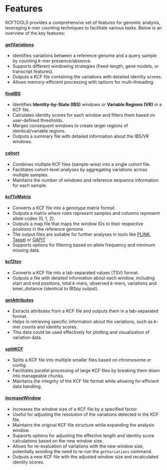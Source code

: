 # Features

KCFTOOLS provides a comprehensive set of features for genomic analysis, leveraging *k*-mer counting techniques to facilitate various tasks. Below is an overview of the key features:

#### [**getVariations**](usage/getVariations.md)
- Identifies variations between a reference genome and a query sample by counting *k*-mer presence/absence.
- Supports different windowing strategies (fixed-length, gene models, or transcript features).
- Outputs a KCF file containing the variations with detailed identity scores. 
- Allows memory-efficient processing with options for multi-threading.
   
#### [**findIBS**](usage/findIBS.md)
- Identifies **Identity-by-State (IBS)** windows or **Variable Regions (VR)** in a KCF file.
- Calculates identity scores for each window and filters them based on user-defined thresholds.
- Merges consequent windows to create larger regions of identical/variable regions.
- Outputs a summary file with detailed information about the IBS/VR windows.

#### [**cohort**](usage/cohort.md)
- Combines multiple KCF files (sample-wise) into a single cohort file.
- Facilitates cohort-level analyses by aggregating variations across multiple samples.
- Maintains the number of windows and reference sequence information for each sample.

#### [**kcfToMatrix**](usage/kcfToMatrix.md)
- Converts a KCF file into a genotype matrix format.
- Outputs a matrix where rows represent samples and columns represent allele codes (0, 1, 2).
- Outputs a map file that maps the window IDs to their respective positions in the reference genome.
- The output files are suitable for further analyses in tools like [PLINK](https://www.cog-genomics.org/plink/), [Tassel](https://www.maizegenetics.net/tassel) or [GAPIT](https://zzlab.net/GAPIT/)
- Supports options for filtering based on allele frequency and minimum missing data.

#### [**kcf2tsv**](usage/kcf2tsv.md)
- Converts a KCF file into a tab-separated values (TSV) format.
- Outputs a file with detailed information about each window, including start and end positions, total *k*-mers, observed *k*-mers, variations and kmer_distance (identical to IBSpy output).

#### [**getAttributes**](usage/getAttributes.md)
- Extracts attributes from a KCF file and outputs them in a tab-separated format.
- Helps in retrieving specific information about the variations, such as *k*-mer counts and identity scores.
- This data could be used effectively for plotting and visualization of variation data.

#### [**splitKCF**](usage/splitKCF.md)
- Splits a KCF file into multiple smaller files based on chromosome or contig.
- Facilitates parallel processing of large KCF files by breaking them down into manageable chunks.
- Maintains the integrity of the KCF file format while allowing for efficient data handling.

#### [**increaseWindow**](usage/increaseWindow.md)
- Increases the window size of a KCF file by a specified factor.
- Useful for adjusting the resolution of the variations detected in the KCF file.
- Maintains the original KCF file structure while expanding the analysis window.
- Supports options for adjusting the effective length and identity score calculations based on the new window size.
- Allows for re-evaluation of variations with the new window size, potentially avoiding the need to re-run the `getVariations` command.
- Outputs a new KCF file with the adjusted window size and recalculated identity scores.
